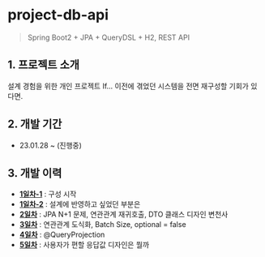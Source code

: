 project-db-api
======================

> Spring Boot2 + JPA + QueryDSL + H2, REST API


## 1. 프로젝트 소개

설계 경험을 위한 개인 프로젝트
If... 이전에 겪었던 시스템을 전면 재구성할 기회가 있다면.

## 2. 개발 기간

* 23.01.28 ~ (진행중)

## 3. 개발 이력

* [**1일차-1**](https://blog.naver.com/lang_11/222998539435) : 구성 시작
* [**1일차-2**](https://blog.naver.com/lang_11/222998580137) : 설계에 반영하고 싶었던 부분은
* [**2일차**](https://blog.naver.com/lang_11/222998589939) : JPA N+1 문제, 연관관계 재귀호출, DTO 클래스 디자인 변천사
* [**3일차**](https://blog.naver.com/lang_11/222999231890) : 연관관계 도식화, Batch Size, optional = false
* [**4일차**](https://blog.naver.com/lang_11/223001226548) : @QueryProjection
* [**5일차**](https://blog.naver.com/lang_11/223002502192) : 사용자가 편할 응답값 디자인은 뭘까

